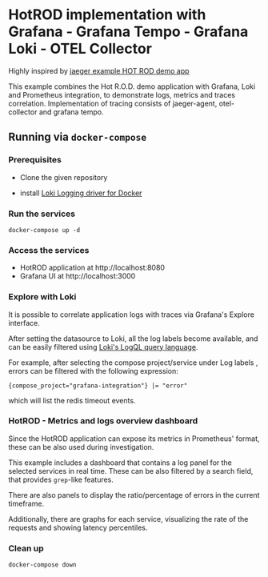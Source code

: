 # HotROD implementation with Grafana - Grafana Tempo - Grafana Loki - OTEL Collector

Highly inspired by [jaeger example HOT ROD demo app](https://github.com/jaegertracing/jaeger/tree/main/examples/hotrod)

This example combines the Hot R.O.D. demo application  with Grafana, Loki and Prometheus integration, to demonstrate logs, metrics and traces correlation. Implementation of tracing consists of jaeger-agent, otel-collector and grafana tempo.

## Running via `docker-compose`

### Prerequisites

* Clone the given repository

* install [Loki Logging driver for Docker ](https://grafana.com/docs/loki/latest/clients/docker-driver/)

### Run the services

`docker-compose up -d ` 

### Access the services
* HotROD application at http://localhost:8080
* Grafana UI at http://localhost:3000

### Explore with Loki

It is possible to correlate application logs with traces via Grafana's Explore interface.

After setting the datasource to Loki, all the log labels become available, and can be easily filtered using [Loki's LogQL query language](https://grafana.com/docs/loki/latest/logql/).

For example, after selecting the compose project/service under Log labels , errors can be filtered with the following expression:

```
{compose_project="grafana-integration"} |= "error"
```

which will list the redis timeout events.

### HotROD - Metrics and logs overview dashboard

Since the HotROD application can expose its metrics in Prometheus' format, these can be also used during investigation.

This example includes a dashboard that contains a log panel for the selected services in real time. These can be also filtered by a search field, that provides `grep`-like features.

There are also panels to display the ratio/percentage of errors in the current timeframe.

Additionally, there are graphs for each service, visualizing the rate of the requests and showing latency percentiles.

### Clean up

`docker-compose down`

